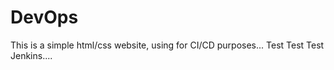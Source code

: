 # DevOps
This is a simple html/css website, using for CI/CD purposes... 
Test Test Test Jenkins....
